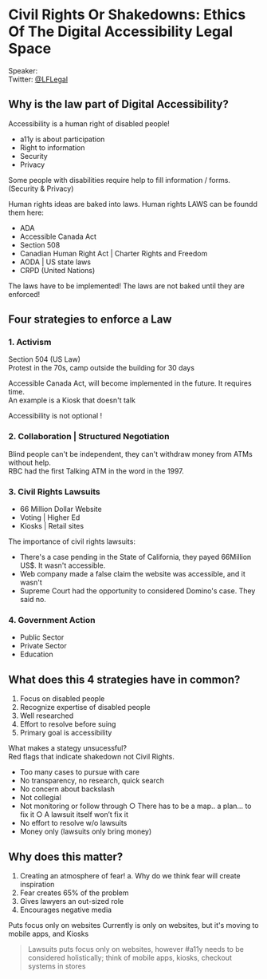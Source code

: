 # Civil Rights Or Shakedowns: Ethics Of The Digital Accessibility Legal Space
Speaker:   
Twitter: [@LFLegal](http://www.twitter.com/@LFLegal)

## Why is the law part of Digital Accessibility?
Accessibility is a human right of disabled people!

- a11y is about participation
- Right to information
- Security
- Privacy 

Some people with disabilities require help to fill information / forms.(Security & Privacy)

Human rights ideas are baked into laws. Human rights LAWS can be foundd them here:
- ADA
- Accessible Canada Act
- Section 508
- Canadian Human Right Act | Charter Rights and Freedom
- AODA | US state laws
- CRPD (United Nations)

The laws have to be implemented! The laws are not baked until they are enforced!

## Four strategies to enforce a Law
### 1. Activism 
Section 504 (US Law)  
Protest in the 70s, camp outside the building for 30 days

Accessible Canada Act, will become implemented in the future. It requires time.  
An example is a Kiosk that doesn't talk

Accessibility is not optional !


### 2. Collaboration | Structured Negotiation 
Blind people can't be independent, they can't withdraw money from ATMs without help.  
RBC had the first Talking ATM in the word in the 1997. 

### 3. Civil Rights Lawsuits
- 66 Million Dollar Website
- Voting | Higher Ed
- Kiosks | Retail sites

The importance of civil rights lawsuits: 
- There's a case pending in the State of California, they payed 66Million  US$. It wasn't accessible.
- Web company made a false claim the website was accessible, and it wasn't
- Supreme Court had the opportunity to considered Domino's case.
They said no.

### 4. Government Action
- Public Sector
- Private Sector
- Education


## What does this 4 strategies have in common?
 1. Focus on disabled people
 2. Recognize expertise of disabled people
 3. Well researched
 4. Effort to resolve before suing
5. Primary goal is accessibility

What makes a stategy unsucessful?  
Red flags that indicate shakedown not Civil Rights.
- Too many cases to pursue with care
- No transparency, no research, quick search
- No concern about backslash
- Not collegial
- Not monitoring or follow through
		○ There has to be a map.. a plan… to fix it
		○ A lawsuit itself won’t fix it
- No effort to resolve w/o lawsuits
- Money only (lawsuits only bring money)

## Why does this matter?
1. Creating an atmosphere of fear!
	a. Why do we think fear will create inspiration
2. Fear creates 65% of the problem
3. Gives lawyers an out-sized role
4. Encourages negative media

Puts focus only on websites
Currently is only on websites, but it's moving to mobile apps, and Kiosks

> Lawsuits puts focus only on websites, however #a11y needs to be considered holistically; think of mobile apps, kiosks, checkout systems in stores 
	


